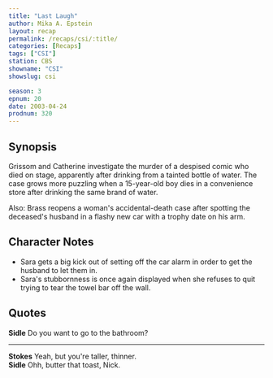 ```yaml
---
title: "Last Laugh"
author: Mika A. Epstein
layout: recap
permalink: /recaps/csi/:title/
categories: [Recaps]
tags: ["CSI"]
station: CBS
showname: "CSI"
showslug: csi

season: 3
epnum: 20
date: 2003-04-24
prodnum: 320  
---
```


## Synopsis

Grissom and Catherine investigate the murder of a despised comic who died on stage, apparently after drinking from a tainted bottle of water. The case grows more puzzling when a 15-year-old boy dies in a convenience store after drinking the same brand of water.

Also: Brass reopens a woman's accidental-death case after spotting the deceased's husband in a flashy new car with a trophy date on his arm.

## Character Notes

* Sara gets a big kick out of setting off the car alarm in order to get the husband to let them in.  
* Sara's stubbornness is once again displayed when she refuses to quit trying to tear the towel bar off the wall.

## Quotes

**Sidle** Do you want to go to the bathroom?  

- - -

**Stokes** Yeah, but you're taller, thinner.  
**Sidle** Ohh, butter that toast, Nick.


